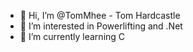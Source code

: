 - 👋 Hi, I’m @TomMhee - Tom Hardcastle
- 👀 I’m interested in Powerlifting and .Net
- 🌱 I’m currently learning C

<!---
TomMhee/TomMhee is a ✨ special ✨ repository because its `README.md` (this file) appears on your GitHub profile.
You can click the Preview link to take a look at your changes.
--->
